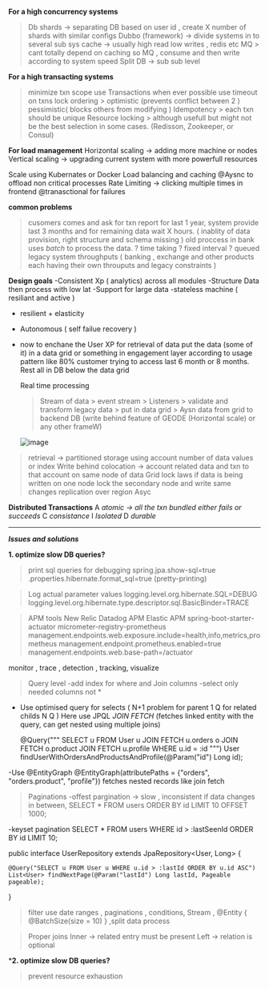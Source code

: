 **For a high concurrency systems**

> Db shards -> separating DB based on user id , create X number of shards with similar configs
> Dubbo (framework) -> divide systems in to several sub sys
> cache -> usually high read low writes , redis etc
> MQ  > cant totally depend on caching so MQ , consume and then write according to system speed
> Split DB  -> sub sub level

**For a high transacting systems**
>minimize txn scope
>use Transactions when ever possible
>use timeout on txns
>lock ordering > optimistic (prevents conflict between 2 )  pessimistic( blocks others from modifying )
>Idempotency > each txn should be unique 
Resource locking > although usefull but might not be the best selection in some cases.  (Redisson, Zookeeper, or Consul)

**For load management**
Horizontal scaling -> adding more machine or nodes 
Vertical scaling -> upgrading current system with more powerfull resources 

Scale  using Kubernates or Docker
Load balancing and caching 
@Aysnc to offload non critical processes 
Rate Limiting -> clicking multiple times in frontend 
@tranasctional for failures 

**common problems**
>cusomers comes and ask for txn report for last 1 year, system provide last 3 months and for remaining data wait X hours.
( inablity of data provision, right structure and schema missing ) 
>old proccess in bank uses *batch* to process the data. ? time taking ? fixed interval ? queued
> legacy system throughputs ( banking , exchange and other products each having their own throuputs and legacy constraints ) 

**Design goals**
-Consistent Xp ( analytics) across all modules 
-Structure Data then process with low lat
-Support for large data 
-stateless machine ( resiliant and active ) 
- resilient + elasticity
- Autonomous ( self failue recovery )
- now to enchane the User XP for retrieval of data put the data (some of it) in a data grid or something  in engagement layer according to usage pattern
  like 80%  customer trying to access last 6 month or 8 months. Rest all in DB below the data grid

  Real time processing
  > Stream of data  > event stream > Listeners > validate and transform legacy data > put in data grid >  Aysn data from grid to backend DB (write behind feature of GEODE (Horizontal scale) or any other frameW)
  
  ![image](https://github.com/user-attachments/assets/bd6db368-0762-4064-a386-f57d144aca32)

> retrieval -> partitioned storage using account number of data values or index
> Write behind
> colocation -> account related data and txn to that account on same node of data Grid
> lock laws  if data is being written on one node lock the secondary node  and write same changes
> replication over region Asyc



**Distributed Transactions** 
A *atomic ->  all the txn bundled either fails or succeeds* C *consistance* I *Isolated* D *durable* 



-----------------------------------------------------------------------------

***Issues and solutions***


**1. optimize slow DB queries?** 

>print sql queries for debugging
spring.jpa.show-sql=true
          .properties.hibernate.format_sql=true  (pretty-printing)

>Log actual parameter values
logging.level.org.hibernate.SQL=DEBUG
logging.level.org.hibernate.type.descriptor.sql.BasicBinder=TRACE


>APM tools New Relic Datadog APM Elastic APM
    <artifactId>spring-boot-starter-actuator</artifactId>
    <artifactId>micrometer-registry-prometheus</artifactId>
management.endpoints.web.exposure.include=health,info,metrics,prometheus
management.endpoint.prometheus.enabled=true
management.endpoints.web.base-path=/actuator

monitor , trace , detection , tracking, visualize 

>Query level
-add index for where and Join columns 
-select only needed columns not *
- Use optimised query for selects ( N+1 problem for parent 1 Q for related childs N Q )
  Here use JPQL *JOIN FETCH* (fetches linked entity with the query, can get nested using multiple joins)

  @Query("""
    SELECT u FROM User u
    JOIN FETCH u.orders o
    JOIN FETCH o.product
    JOIN FETCH u.profile
    WHERE u.id = :id
""")
User findUserWithOrdersAndProductsAndProfile(@Param("id") Long id);

-Use @EntityGraph
  @EntityGraph(attributePaths = {"orders", "orders.product", "profile"}) 
  fetches nested records like join fetch

>Paginations
-offest pargination -> slow , inconsistent if data changes in between,
SELECT * FROM users ORDER BY id LIMIT 10 OFFSET 1000;

-keyset pagination 
SELECT * FROM users WHERE id > :lastSeenId ORDER BY id LIMIT 10;

public interface UserRepository extends JpaRepository<User, Long> {

    @Query("SELECT u FROM User u WHERE u.id > :lastId ORDER BY u.id ASC")
    List<User> findNextPage(@Param("lastId") Long lastId, Pageable pageable);
}

> filter
use date ranges , paginations , conditions, Stream , @Entity { @BatchSize(size = 10) }  ,split data process

>Proper joins
Inner -> related entry must be present
Left -> relation is optional


***2. optimize slow DB queries?** 
> prevent resource exhaustion

